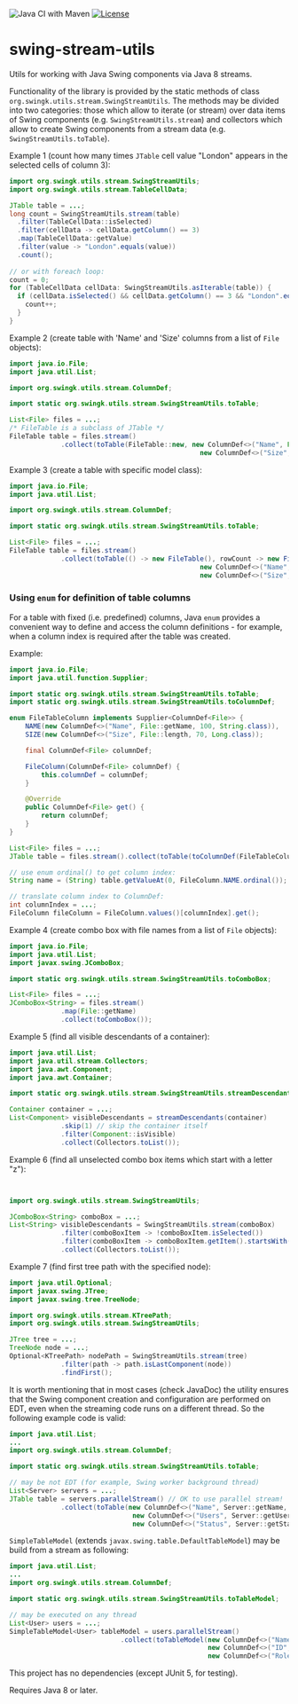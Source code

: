 ![Java CI with Maven](https://github.com/parubok/table-stream-utils/workflows/Java%20CI%20with%20Maven/badge.svg)
[![License](https://img.shields.io/badge/License-Apache%202.0-blue.svg)](https://github.com/parubok/table-stream-utils/blob/master/LICENSE)

# swing-stream-utils
Utils for working with Java Swing components via Java 8 streams.

Functionality of the library is provided by the static methods of class `org.swingk.utils.stream.SwingStreamUtils`.
The methods may be divided into two categories: those which allow to iterate (or stream) over data items of Swing components 
(e.g. `SwingStreamUtils.stream`) and collectors which allow to create Swing components from a stream data (e.g. `SwingStreamUtils.toTable`).

Example 1 (count how many times `JTable` cell value "London" appears in the selected cells of column 3):
```java
import org.swingk.utils.stream.SwingStreamUtils;
import org.swingk.utils.stream.TableCellData;

JTable table = ...;
long count = SwingStreamUtils.stream(table)
  .filter(TableCellData::isSelected)
  .filter(cellData -> cellData.getColumn() == 3)
  .map(TableCellData::getValue)
  .filter(value -> "London".equals(value))
  .count();
  
// or with foreach loop:
count = 0;
for (TableCellData cellData: SwingStreamUtils.asIterable(table)) {
  if (cellData.isSelected() && cellData.getColumn() == 3 && "London".equals(cellData.getValue())) {
    count++;
  }
}
```

Example 2 (create table with 'Name' and 'Size' columns from a list of `File` objects):
```java
import java.io.File;
import java.util.List;

import org.swingk.utils.stream.ColumnDef;

import static org.swingk.utils.stream.SwingStreamUtils.toTable;

List<File> files = ...;
/* FileTable is a subclass of JTable */
FileTable table = files.stream()
             .collect(toTable(FileTable::new, new ColumnDef<>("Name", File::getName, 100, String.class), 
                                                new ColumnDef<>("Size", File::length, 70, Long.class)));
```

Example 3 (create a table with specific model class):
```java
import java.io.File;
import java.util.List;

import org.swingk.utils.stream.ColumnDef;

import static org.swingk.utils.stream.SwingStreamUtils.toTable;

List<File> files = ...;
FileTable table = files.stream()
             .collect(toTable(() -> new FileTable(), rowCount -> new FileTableModel(rowCount), 
                                                new ColumnDef<>("Name", File::getName, 100, String.class), 
                                                new ColumnDef<>("Size", File::length, 70, Long.class)));
```

### Using `enum` for definition of table columns
For a table with fixed (i.e. predefined) columns, Java `enum` provides a convenient way to define and access the column 
definitions - for example, when a column index is required after the table was created.

Example:
```java
import java.io.File;
import java.util.function.Supplier;

import static org.swingk.utils.stream.SwingStreamUtils.toTable;
import static org.swingk.utils.stream.SwingStreamUtils.toColumnDef;

enum FileTableColumn implements Supplier<ColumnDef<File>> {
    NAME(new ColumnDef<>("Name", File::getName, 100, String.class)),
    SIZE(new ColumnDef<>("Size", File::length, 70, Long.class));

    final ColumnDef<File> columnDef;

    FileColumn(ColumnDef<File> columnDef) {
        this.columnDef = columnDef;
    }

    @Override
    public ColumnDef<File> get() {
        return columnDef;
    }
}

List<File> files = ...;
JTable table = files.stream().collect(toTable(toColumnDef(FileTableColumn.values())));

// use enum ordinal() to get column index:
String name = (String) table.getValueAt(0, FileColumn.NAME.ordinal());

// translate column index to ColumnDef:
int columnIndex = ...;
FileColumn fileColumn = FileColumn.values()[columnIndex].get();
```

Example 4 (create combo box with file names from a list of `File` objects):
```java
import java.io.File;
import java.util.List;
import javax.swing.JComboBox;

import static org.swingk.utils.stream.SwingStreamUtils.toComboBox;

List<File> files = ...;
JComboBox<String> = files.stream()
             .map(File::getName)
             .collect(toComboBox());
```

Example 5 (find all visible descendants of a container):
```java
import java.util.List;
import java.util.stream.Collectors;
import java.awt.Component;
import java.awt.Container;

import static org.swingk.utils.stream.SwingStreamUtils.streamDescendants;

Container container = ...;
List<Component> visibleDescendants = streamDescendants(container)
             .skip(1) // skip the container itself
             .filter(Component::isVisible)
             .collect(Collectors.toList());
```

Example 6 (find all unselected combo box items which start with a letter "z"):
```java


import org.swingk.utils.stream.SwingStreamUtils;

JComboBox<String> comboBox = ...;
List<String> visibleDescendants = SwingStreamUtils.stream(comboBox)
             .filter(comboBoxItem -> !comboBoxItem.isSelected())
             .filter(comboBoxItem -> comboBoxItem.getItem().startsWith("z"))
             .collect(Collectors.toList());
```

Example 7 (find first tree path with the specified node):
```java
import java.util.Optional;
import javax.swing.JTree;
import javax.swing.tree.TreeNode;

import org.swingk.utils.stream.KTreePath;
import org.swingk.utils.stream.SwingStreamUtils;

JTree tree = ...;
TreeNode node = ...;
Optional<KTreePath> nodePath = SwingStreamUtils.stream(tree)
             .filter(path -> path.isLastComponent(node))
             .findFirst();
```

It is worth mentioning that in most cases (check JavaDoc) the utility ensures that the Swing component creation and configuration are performed on EDT, even when the streaming code runs on a different thread. So the following example code is valid:
```java
import java.util.List;
...
import org.swingk.utils.stream.ColumnDef;

import static org.swingk.utils.stream.SwingStreamUtils.toTable;

// may be not EDT (for example, Swing worker background thread)
List<Server> servers = ...;
JTable table = servers.parallelStream() // OK to use parallel stream!
             .collect(toTable(new ColumnDef<>("Name", Server::getName, 100, String.class),
                               new ColumnDef<>("Users", Server::getUserCount, 50, Integer.class),
                               new ColumnDef<>("Status", Server::getStatus, 200, String.class));
```

`SimpleTableModel` (extends `javax.swing.table.DefaultTableModel`) may be build from a stream as following:
```java
import java.util.List;
...
import org.swingk.utils.stream.ColumnDef;

import static org.swingk.utils.stream.SwingStreamUtils.toTableModel;

// may be executed on any thread
List<User> users = ...;
SimpleTableModel<User> tableModel = users.parallelStream()
                            .collect(toTableModel(new ColumnDef<>("Name", User::getName, 100, String.class),
                                                  new ColumnDef<>("ID", User::getID, 50, Long.class),
                                                  new ColumnDef<>("Role", User::getRole, 200, String.class));
```

This project has no dependencies (except JUnit 5, for testing).

Requires Java 8 or later.

